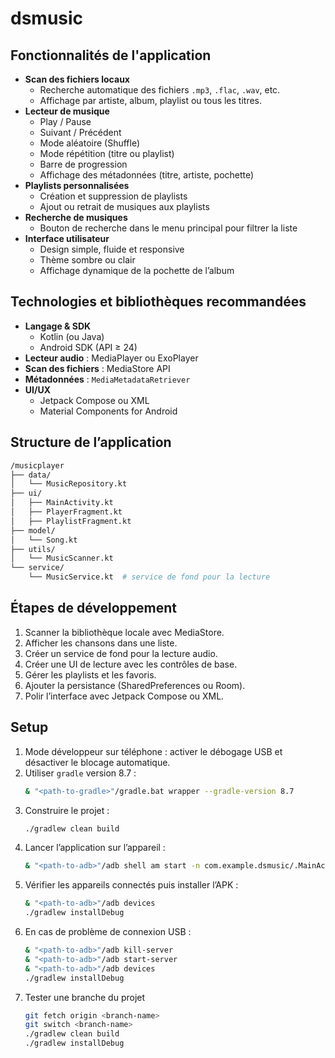# dsmusic

## Fonctionnalités de l'application
- **Scan des fichiers locaux**
  - Recherche automatique des fichiers `.mp3`, `.flac`, `.wav`, etc.
  - Affichage par artiste, album, playlist ou tous les titres.
- **Lecteur de musique**
  - Play / Pause
  - Suivant / Précédent
  - Mode aléatoire (Shuffle)
  - Mode répétition (titre ou playlist)
  - Barre de progression
  - Affichage des métadonnées (titre, artiste, pochette)
- **Playlists personnalisées**
  - Création et suppression de playlists
  - Ajout ou retrait de musiques aux playlists
- **Recherche de musiques**
  - Bouton de recherche dans le menu principal pour filtrer la liste
- **Interface utilisateur**
  - Design simple, fluide et responsive
  - Thème sombre ou clair
  - Affichage dynamique de la pochette de l’album

## Technologies et bibliothèques recommandées
- **Langage & SDK**
  - Kotlin (ou Java)
  - Android SDK (API ≥ 24)
- **Lecteur audio** : MediaPlayer ou ExoPlayer
- **Scan des fichiers** : MediaStore API
- **Métadonnées** : `MediaMetadataRetriever`
- **UI/UX**
  - Jetpack Compose ou XML
  - Material Components for Android

## Structure de l’application
```bash
/musicplayer
├── data/
│   └── MusicRepository.kt
├── ui/
│   ├── MainActivity.kt
│   ├── PlayerFragment.kt
│   ├── PlaylistFragment.kt
├── model/
│   └── Song.kt
├── utils/
│   └── MusicScanner.kt
└── service/
    └── MusicService.kt  # service de fond pour la lecture
```

## Étapes de développement
1. Scanner la bibliothèque locale avec MediaStore.
2. Afficher les chansons dans une liste.
3. Créer un service de fond pour la lecture audio.
4. Créer une UI de lecture avec les contrôles de base.
5. Gérer les playlists et les favoris.
6. Ajouter la persistance (SharedPreferences ou Room).
7. Polir l’interface avec Jetpack Compose ou XML.

## Setup
1. Mode développeur sur téléphone : activer le débogage USB et désactiver le blocage automatique.
2. Utiliser `gradle` version 8.7 :
   ```bash
   & "<path-to-gradle>"/gradle.bat wrapper --gradle-version 8.7
   ```
3. Construire le projet :
   ```bash
   ./gradlew clean build
   ```
4. Lancer l’application sur l’appareil :
   ```bash
   & "<path-to-adb>"/adb shell am start -n com.example.dsmusic/.MainActivity
   ```
5. Vérifier les appareils connectés puis installer l’APK :
   ```bash
   & "<path-to-adb>"/adb devices
   ./gradlew installDebug
   ```
6. En cas de problème de connexion USB :
   ```bash
   & "<path-to-adb>"/adb kill-server
   & "<path-to-adb>"/adb start-server
   & "<path-to-adb>"/adb devices
   ./gradlew installDebug
   ```
6. Tester une branche du projet
    ```bash
    git fetch origin <branch-name>
    git switch <branch-name>
   ./gradlew clean build
   ./gradlew installDebug
   ```
